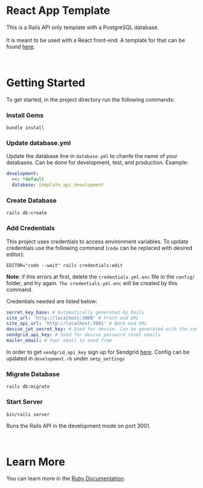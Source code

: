 # React App Template

This is a Rails API only template with a PostgreSQL database.
\
\
It is meant to be used with a React front-end. A template for that can be found [here]().

<br />

# Getting Started

To get started, in the project directory run the following commands:

### Install Gems

```
bundle install
```

### Update database.yml

Update the database line in `database.yml` to chanfe the name of your databases. Can be done for development, test, and production. Example:

```yml
development:
  <<: *default
  database: template_api_development
```

### Create Database
```
rails db:create
```

### Add Credentials
This project uses credentials to access environment variables. To update credentials use the following command (`code` can be replaced with desired editor):
```
EDITOR="code --wait" rails credentials:edit
```
 
**Note**: if this errors at first, delete the `credentials.yml.enc` file in the `config/` folder, and try again. `The credentials.yml.enc` will be created by this command.

Credentials needed are listed below:
```yml
secret_key_base: # Automatically generated by Rails
site_url: 'http://localhost:3000' # Front-end URL
site_api_url: 'http://localhost:3001' # Back-end URL
devise_jwt_secret_key: # Used for devise. Can be generated with the command: bin/rails secret
sendgrid_api_key: # Used for devise password reset emails
mailer_email: # Your email to send from
```
In order to get `sendgrid_api_key` sign up for Sendgrid  [here](https://sendgrid.com/en-us). Config can be updated in `development.rb` under `smtp_settings`

### Migrate Database
```
rails db:migrate
```

### Start Server

```
bin/rails server
```

Runs the Rails API in the development mode on port 3001.

<br />

# Learn More

You can learn more in the [Ruby Documentation](https://api.rubyonrails.org/).

